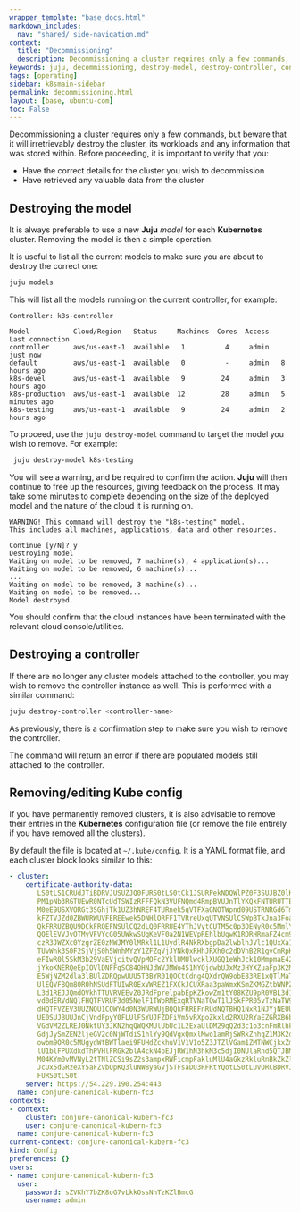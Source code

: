 ```yaml
---
wrapper_template: "base_docs.html"
markdown_includes:
  nav: "shared/_side-navigation.md"
context:
  title: "Decommissioning"
  description: Decommissioning a cluster requires only a few commands, but beware that it will irretrievably destroy the cluster.
keywords: juju, decommissioning, destroy-model, destroy-controller, config
tags: [operating]
sidebar: k8smain-sidebar
permalink: decommissioning.html
layout: [base, ubuntu-com]
toc: False
---
```


Decommissioning a cluster requires only a few commands, but beware that it will irretrievably destroy the cluster, its workloads and any information that was stored within. Before proceeding, it is important to verify that you:

- Have the correct details for the cluster you wish to decommission
- Have retrieved any valuable data from the cluster

## Destroying the model

It is always preferable to use a new **Juju** _model_ for each **Kubernetes** cluster. Removing the model is then a simple operation.

It is useful to list all the current models to make sure you are about to destroy the correct one:

```bash
juju models
```

This will list all the models running on the current controller, for example:

```no-highlight
Controller: k8s-controller

Model           Cloud/Region   Status     Machines  Cores  Access  Last connection
controller      aws/us-east-1  available   1          4     admin   just now
default         aws/us-east-1  available   0          -     admin   8 hours ago
k8s-devel       aws/us-east-1  available   9         24     admin   3 hours ago
k8s-production  aws/us-east-1  available  12         28     admin   5 minutes ago
k8s-testing     aws/us-east-1  available   9         24     admin   2 hours ago
```

To proceed, use the `juju destroy-model` command to target the model you wish to remove. For example:

```bash
 juju destroy-model k8s-testing
```

You will see a warning, and be required to confirm the action. **Juju** will then continue to free up the resources, giving feedback on the process. It may take some minutes to complete depending on the size of the deployed model and the nature of the cloud it is running on.

```no-highlight
WARNING! This command will destroy the "k8s-testing" model.
This includes all machines, applications, data and other resources.

Continue [y/N]? y
Destroying model
Waiting on model to be removed, 7 machine(s), 4 application(s)...
Waiting on model to be removed, 6 machine(s)...
...
Waiting on model to be removed, 3 machine(s)...
Waiting on model to be removed...
Model destroyed.
```

You should confirm that the cloud instances have been terminated with the relevant cloud console/utilities.

## Destroying a controller

If there are no longer any cluster models attached to the controller, you may wish to remove the controller instance as well. This is performed with a similar command:

```bash
juju destroy-controller <controller-name>
```

As previously, there is a confirmation step to make sure you wish to remove the controller.

The command will return an error if there are populated models still attached to the controller.

## Removing/editing Kube config

If you have permanently removed clusters, it is also advisable to remove their entries in the **Kubernetes** configuration file (or remove the file entirely if you have removed all the clusters).

By default the file is located at `~/.kube/config`. It is a YAML format file, and each cluster block looks similar to this:

```yaml
- cluster:
    certificate-authority-data:
       LS0tLS1CRUdJTiBDRVJUSUZJQ0FURS0tLS0tCk1JSURPekNDQWlPZ0F3SUJBZ0lKQU9HTm9
       PM1pNb3RGTUEwR0NTcUdTSWIzRFFFQkN3VUFNQmd4RmpBVUJnTlYKQkFNTURUTTBMakkwTk
       M0eE9USXVORGt3SGhjTk1UZ3hNREF4TURnek5qVTFXaGNOTWpnd09USTRNRGd6TmpVMQpXa
       kFZTVJZd0ZBWURWUVFEREEwek5DNHlORFF1TVRreUxqUTVNSUlCSWpBTkJna3Foa2lHOXcw
       QkFRRUZBQU9DCkFROEFNSUlCQ2dLQ0FRRUE4YThJVytCUTM5c0p3OENyR0c5MmlYSUlWczN
       QOElEVVJvOTMyVFVYcG05UWkwSUgKeVF0a2N1WEVpREhlbUgwK1RORHRmaFZ4cm9BRjQrVE
       czR3JWZXc0YzgrZE0zNWJMY0lMRkl1L1UydlR4NkRXbgpDa2lwblhJVlc1QUxXa1hqRUh3N
       TUvWnk3S0F2SjVjS0h5WnhMYzY1ZFZqVjJYNkQxRHhJRXh0c2dDVnB2R1gvCmRpK1ppZlJX
       eFIwR0l5SkM3b29VaEVjcitvQVpMOFc2YklUMUlwcklXUGQ1eWhJck10MmpmaE42NWVkV1h
       jYkoKNERQeEpIOVlDNFFqSC84OHNJdWVJMWo4S1NYQjdwbUJxMzJHYXZuaFp3K2M5bG1KSl
       E5WjNZM2dla3lBUlZDRQpwUUU5T3BYR01QOCtCdng4QXdrQW9obE83RE1xQTlMaTl3QXExU
       UlEQVFBQm80R0hNSUdFTUIwR0ExVWREZ1FXCkJCUXRaa3paWmxKSmZKMGZtbWNPZU9pR0VB
       L3d1REJJQmdOVkhTTUVRVEEvZ0JRdFprelpabEpKZkowZm1tY08KZU9pR0VBL3d1S0VjcEJ
       vd0dERVdNQlFHQTFVRUF3d05NelF1TWpRMExqRTVNaTQwT1lJSkFPR05vTzNaTW90RgpNQX
       dHQTFVZEV3UUZNQU1CQWY4d0N3WURWUjBQQkFRREFnRUdNQTBHQ1NxR1NJYjNEUUVCQ3dVQ
       UE0SUJBUUJnCjVndFpyY0FLUlFSYUJFZDFiVm5vRXpoZkxld2RXU2RYaEZGRXB6bjlzdG05
       VGdVM2ZLREJ0NktUY3JKN2hqQWQKMUlUbUc1L2ExaUlDM29qQ2d3c1o3cnFmRlhkRGQzcVZ
       GdjJySmZEN2ljeGV2c0NjWTdiS1hlYy9QdVgxQmxlMwo1amRjSWRkZnhqZ1M3K2dibCtQcG
       owbm9OR0c5MUgydWtBWTlaei9FUHdZckhuV1V1V1o5Z3JTZlVGam1ZMTNWCjkxZmF0S2R2d
       lU1blFPUXdkdThPVHlFRGk2blA4ckN4bEJjRW1hN3hkM3c5djI0NUlaRnd5QTJBMlR6emFJ
       M04KYm0vMVNyL2tTNlZCSi9sZ2s3ampxRWFicmpFakluMlU4aGkzRkluRnBkZkZlUXhBaW5
       JcUx5dGRzeXY5aFZVbQpKQ3luNW8yaGVjSTFsaDU3RFRtYQotLS0tLUVORCBDRVJUSUZJQ0
       FURS0tLS0t
    server: https://54.229.190.254:443
  name: conjure-canonical-kubern-fc3
contexts:
- context:
    cluster: conjure-canonical-kubern-fc3
    user: conjure-canonical-kubern-fc3
  name: conjure-canonical-kubern-fc3
current-context: conjure-canonical-kubern-fc3
kind: Config
preferences: {}
users:
- name: conjure-canonical-kubern-fc3
  user:
    password: sZVKhY7bZK8oG7vLkkOssNhTzKZlBmcG
    username: admin
```
